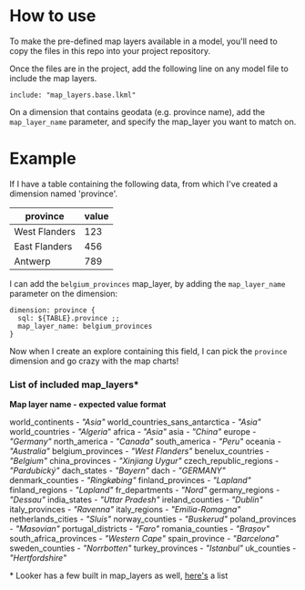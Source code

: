 # How to use

To make the pre-defined map layers available in a model, you'll need to copy the files in this repo into your project repository.

Once the files are in the project, add the following line on any model file to include the map layers.
```
include: "map_layers.base.lkml"
```

On a dimension that contains geodata (e.g. province name), add the `map_layer_name` parameter, and specify the map_layer you want to match on.

# Example

If I have a table containing the following data, from which I've created a dimension named 'province'.

| province      | value |
|---------------|-------|
| West Flanders | 123   |
| East Flanders | 456   |
| Antwerp       | 789   |

I can add the `belgium_provinces` map_layer, by adding the `map_layer_name` parameter on the dimension:

```
dimension: province {
  sql: ${TABLE}.province ;;
  map_layer_name: belgium_provinces
}
```

Now when I create an explore containing this field, I can pick the `province` dimension and go crazy with the map charts!

### List of included map_layers*

__Map layer name - expected value format__

world_continents _- "Asia"_
world_countries_sans_antarctica _- "Asia"_
world_countries _- "Algeria_"
africa _- "Asia"_
asia _- "China"_
europe _- "Germany"_
north_america _- "Canada"_
south_america _- "Peru"_
oceania _- "Australia"_
belgium_provinces _- "West Flanders"_
benelux_countries _- "Belgium"_
china_provinces _- "Xinjiang Uygur"_
czech_republic_regions _- "Pardubický"_
dach_states _- "Bayern"_
dach _- "GERMANY"_
denmark_counties _- "Ringkøbing"_
finland_provinces _- "Lapland"_
finland_regions _- "Lapland"_
fr_departments _- "Nord"_
germany_regions _- "Dessau"_
india_states _- "Uttar Pradesh"_
ireland_counties _- "Dublin"_
italy_provinces _- "Ravenna"_
italy_regions _- "Emilia-Romagna"_
netherlands_cities _- "Sluis"_
norway_counties _- "Buskerud"_
poland_provinces _- "Masovian"_
portugal_districts _- "Faro"_
romania_counties _- "Brașov"_
south_africa_provinces _- "Western Cape"_
spain_province _- "Barcelona"_
sweden_counties _- "Norrbotten"_
turkey_provinces _- "Istanbul"_
uk_counties _- "Hertfordshire"_

\* Looker has a few built in map_layers as well, [here's](https://docs.looker.com/reference/field-params/map_layer_name#built-in_map_layers) a list
